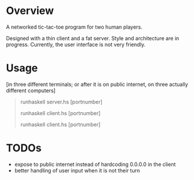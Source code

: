 # Overview

A networked tic-tac-toe program for two human players.

Designed with a thin client and a fat server. Style and architecture are in progress. Currently, the user interface is not very friendly.

# Usage
[in three different terminals; or after it is on public internet, on three actually different computers]
> runhaskell server.hs [portnumber]
>
> runhaskell client.hs [portnumber]
>
> runhaskell client.hs [portnumber]

# TODOs
  - expose to public internet instead of hardcoding 0.0.0.0 in the client
  - better handling of user input when it is not their turn
